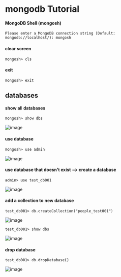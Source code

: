 # mongodb Tutorial
#### MongoDB Shell (mongosh)

```
Please enter a MongoDB connection string (Default: mongodb://localhost/): mongosh
```
#### clear screen
```
mongosh> cls
```
#### exit
```
mongosh> exit
```

## databases
#### show all databases
```
mongosh> show dbs
```
![image](https://github.com/Kittisak008B/mongodb/assets/157298910/cc079d19-c36f-492c-94e9-187b21467c3d)

#### use database
```
mongosh> use admin
```
![image](https://github.com/Kittisak008B/mongodb/assets/157298910/4f6bb777-53d0-4055-8bd5-43cee435f6f3)
#### use database that doesn't exist --> create a database
```
admin> use test_db001
```
![image](https://github.com/Kittisak008B/mongodb/assets/157298910/a2ac3692-b9b7-4095-a906-8bdcf653a782)
#### add a collection to new database
```
test_db001> db.createCollection("people_test001")
```
![image](https://github.com/Kittisak008B/mongodb/assets/157298910/02d82b59-d7a9-4f75-9b9d-a9529cb6071b)
```
test_db001> show dbs
```
![image](https://github.com/Kittisak008B/mongodb/assets/157298910/bc98457e-28a4-4650-a679-78fd93ea272f)
#### drop database
```
test_db001> db.dropDatabase()
```
![image](https://github.com/Kittisak008B/mongodb/assets/157298910/31e81c54-87b2-4d40-a178-ed09c66fcc8a)







